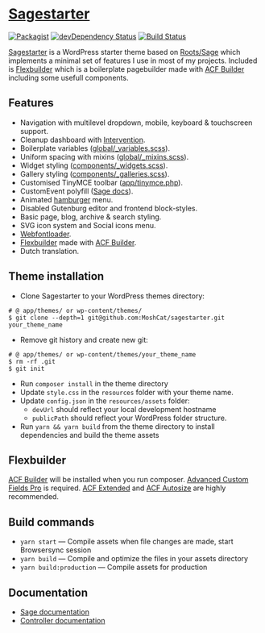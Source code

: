 # [Sagestarter](https://github.com/MoshCat/sagestarter)
[![Packagist](https://img.shields.io/packagist/vpre/roots/sage.svg?style=flat-square)](https://packagist.org/packages/roots/sage)
[![devDependency Status](https://img.shields.io/david/dev/roots/sage.svg?style=flat-square)](https://david-dm.org/roots/sage#info=devDependencies)
[![Build Status](https://img.shields.io/travis/roots/sage.svg?style=flat-square)](https://travis-ci.org/roots/sage)

[Sagestarter](https://sagestarter.middelham.nl) is a WordPress starter theme based on [Roots/Sage](https://roots.io/sage/) which implements a minimal set of features I use in most of my projects. Included is [Flexbuilder](https://github.com/MoshCat/sagestarter/tree/master/app/fields) which is a boilerplate pagebuilder made with [ACF Builder](https://github.com/StoutLogic/acf-builder) including some usefull components.

## Features

* Navigation with multilevel dropdown, mobile, keyboard & touchscreen support.
* Cleanup dashboard with [Intervention](https://github.com/soberwp/intervention).
* Boilerplate variables ([global/_variables.scss](https://github.com/MoshCat/sagestarter/blob/master/resources/assets/styles/common/_variables.scss)).
* Uniform spacing with mixins ([global/_mixins.scss](https://github.com/MoshCat/sagestarter/blob/master/resources/assets/styles/common/_mixins.scss)).
* Widget styling ([components/_widgets.scss](https://github.com/MoshCat/sagestarter/blob/master/resources/assets/styles/components/_widgets.scss)).
* Gallery styling ([components/_galleries.scss](https://github.com/MoshCat/sagestarter/blob/master/resources/assets/styles/components/_galleries.scss)).
* Customised TinyMCE toolbar ([app/tinymce.php](https://github.com/MoshCat/sagestarter/blob/master/app/tinymce.php)).
* CustomEvent polyfill ([Sage docs](https://roots.io/sage/docs/sage-compatibility/#known-issues-with-internet-explorer)).
* Animated [hamburger](https://jonsuh.com/hamburgers/) menu.
* Disabled Gutenburg editor and frontend block-styles.
* Basic page, blog, archive & search styling.
* SVG icon system and Social icons menu.
* [Webfontloader](https://github.com/typekit/webfontloader).
* [Flexbuilder](https://github.com/MoshCat/sagestarter/tree/master/app/fields) made with [ACF Builder](https://github.com/StoutLogic/acf-builder).
* Dutch translation.

## Theme installation

* Clone Sagestarter to your WordPress themes directory:
```shell
# @ app/themes/ or wp-content/themes/
$ git clone --depth=1 git@github.com:MoshCat/sagestarter.git your_theme_name
```

* Remove git history and create new git:
```shell
# @ app/themes/ or wp-content/themes/your_theme_name
$ rm -rf .git
$ git init
```
* Run `composer install` in the theme directory
* Update `style.css` in the `resources` folder with your theme name.
* Update `config.json` in the `resources/assets` folder:
  * `devUrl` should reflect your local development hostname
  * `publicPath` should reflect your WordPress folder structure.
* Run `yarn && yarn build` from the theme directory to install dependencies and build the theme assets

## Flexbuilder
[ACF Builder](https://github.com/StoutLogic/acf-builder) will be installed when you run composer. [Advanced Custom Fields Pro](https://www.advancedcustomfields.com/) is required. [ACF Extended](https://wordpress.org/plugins/acf-extended) and [ACF Autosize](https://wordpress.org/plugins/acf-autosize) are highly recommended.

## Build commands

* `yarn start` — Compile assets when file changes are made, start Browsersync session
* `yarn build` — Compile and optimize the files in your assets directory
* `yarn build:production` — Compile assets for production

## Documentation

* [Sage documentation](https://roots.io/sage/docs/)
* [Controller documentation](https://github.com/soberwp/controller#usage)
